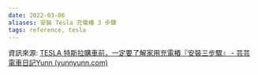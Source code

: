 ```yaml
---
date: 2022-03-06
aliases: 安裝 Tesla 充電椿 3 步驟
tags: reference, tesla
---
```


資訊來源: 
[TESLA 特斯拉購車前，一定要了解家用充電樁『安裝三步驟』 - 芸芸電車日記Yunn (yunnyunn.com)](https://yunnyunn.com/tesla-home-charging-installation/)